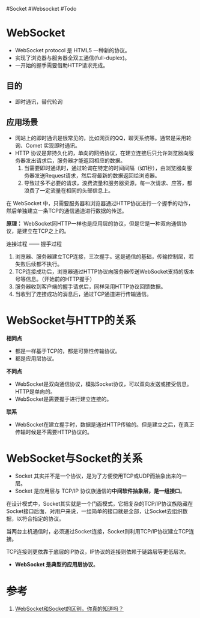 #Socket #Websocket #Todo 

# WebSocket
- WebSocket protocol 是 HTML5 一种新的协议。
- 实现了浏览器与服务器全双工通信(full-duplex)。
- 一开始的握手需要借助HTTP请求完成。

## 目的
- 即时通讯，替代轮询

## 应用场景
- 网站上的即时通讯是很常见的，比如网页的QQ，聊天系统等。通常是采用轮询、Comet 实现即时通讯。
- HTTP 协议是非持久化的，单向的网络协议，在建立连接后只允许浏览器向服务器发出请求后，服务器才能返回相应的数据。
	1. 当需要即时通讯时，通过轮询在特定的时间间隔（如1秒），由浏览器向服务器发送Request请求，然后将最新的数据返回给浏览器。
	2. 导致过多不必要的请求，浪费流量和服务器资源，每一次请求、应答，都浪费了一定流量在相同的头部信息上。

在 WebSocket 中，只需要服务器和浏览器通过HTTP协议进行一个握手的动作，然后单独建立一条TCP的通信通道进行数据的传送。

**原理：** WebSocket同HTTP一样也是应用层的协议，但是它是一种双向通信协议，是建立在TCP之上的。

连接过程 —— 握手过程

1.  浏览器、服务器建立TCP连接，三次握手。这是通信的基础，传输控制层，若失败后续都不执行。
2.  TCP连接成功后，浏览器通过HTTP协议向服务器传送WebSocket支持的版本号等信息。（开始前的HTTP握手）
3.  服务器收到客户端的握手请求后，同样采用HTTP协议回馈数据。
4.  当收到了连接成功的消息后，通过TCP通道进行传输通信。

# WebSocket与HTTP的关系

**相同点**

-   都是一样基于TCP的，都是可靠性传输协议。
-   都是应用层协议。

**不同点**

-   WebSocket是双向通信协议，模拟Socket协议，可以双向发送或接受信息。HTTP是单向的。
-   WebSocket是需要握手进行建立连接的。

**联系**

-   WebSocket在建立握手时，数据是通过HTTP传输的。但是建立之后，在真正传输时候是不需要HTTP协议的。

# WebSocket与Socket的关系

- Socket 其实并不是一个协议，是为了方便使用TCP或UDP而抽象出来的一层。
- Socket 是应用层与 TCP/IP 协议族通信的**中间软件抽象层，是一组接口**。

在设计模式中，Socket其实就是一个门面模式，它把复杂的TCP/IP协议族隐藏在Socket接口后面，对用户来说，一组简单的接口就是全部，让Socket去组织数据，以符合指定的协议。

当两台主机通信时，必须通过Socket连接，Socket则利用TCP/IP协议建立TCP连接。

TCP连接则更依靠于底层的IP协议，IP协议的连接则依赖于链路层等更低层次。

- **WebSocket 是典型的应用层协议**。



# 参考
1. [WebSocket和Socket的区别，你真的知道吗？](https://cloud.tencent.com/developer/article/1921963)